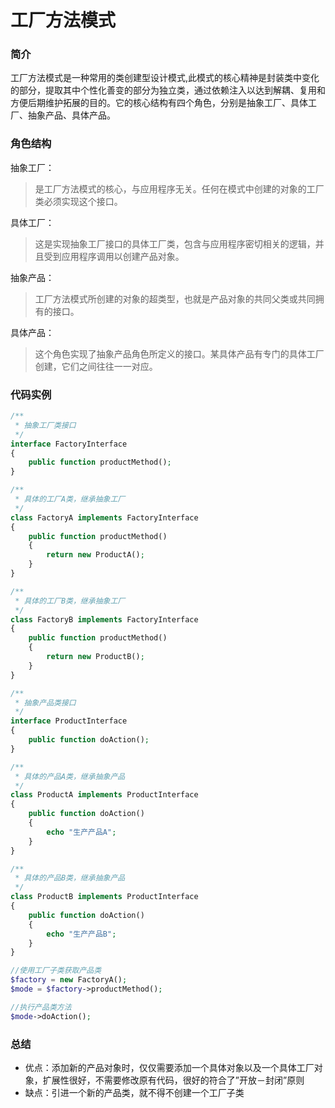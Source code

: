 工厂方法模式
===============

### 简介
工厂方法模式是一种常用的类创建型设计模式,此模式的核心精神是封装类中变化的部分，提取其中个性化善变的部分为独立类，通过依赖注入以达到解耦、复用和方便后期维护拓展的目的。它的核心结构有四个角色，分别是抽象工厂、具体工厂、抽象产品、具体产品。

### 角色结构

抽象工厂：
> 是工厂方法模式的核心，与应用程序无关。任何在模式中创建的对象的工厂类必须实现这个接口。

具体工厂：
> 这是实现抽象工厂接口的具体工厂类，包含与应用程序密切相关的逻辑，并且受到应用程序调用以创建产品对象。

抽象产品：
> 工厂方法模式所创建的对象的超类型，也就是产品对象的共同父类或共同拥有的接口。

具体产品：
> 这个角色实现了抽象产品角色所定义的接口。某具体产品有专门的具体工厂创建，它们之间往往一一对应。

### 代码实例

```php
/**
 * 抽象工厂类接口
 */
interface FactoryInterface
{
    public function productMethod();
}

/**
 * 具体的工厂A类，继承抽象工厂
 */
class FactoryA implements FactoryInterface
{
    public function productMethod()
    {
        return new ProductA();
    }
}

/**
 * 具体的工厂B类，继承抽象工厂
 */
class FactoryB implements FactoryInterface
{
    public function productMethod()
    {
        return new ProductB();
    }
}

/**
 * 抽象产品类接口
 */
interface ProductInterface
{
    public function doAction();
}

/**
 * 具体的产品A类，继承抽象产品
 */
class ProductA implements ProductInterface
{
    public function doAction()
    {
        echo "生产产品A";
    }
}

/**
 * 具体的产品B类，继承抽象产品
 */
class ProductB implements ProductInterface
{
    public function doAction()
    {
        echo "生产产品B";
    }
}

//使用工厂子类获取产品类
$factory = new FactoryA();
$mode = $factory->productMethod();

//执行产品类方法
$mode->doAction();
```

### 总结

*   优点：添加新的产品对象时，仅仅需要添加一个具体对象以及一个具体工厂对象，扩展性很好，不需要修改原有代码，很好的符合了”开放－封闭”原则
*   缺点：引进一个新的产品类，就不得不创建一个工厂子类